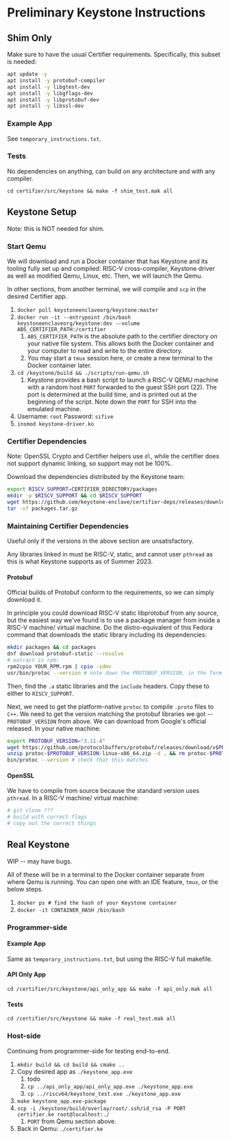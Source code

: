 # Preliminary Keystone Instructions

## Shim Only

Make sure to have the usual Certifier requirements. Specifically, this subset is needed:

```bash
apt update -y
apt install -y protobuf-compiler
apt install -y libgtest-dev
apt install -y libgflags-dev
apt install -y libprotobuf-dev
apt install -y libssl-dev
```

### Example App

See `temporary_instructions.txt`.

### Tests

No dependencies on anything, can build on any architecture and with any compiler.

`cd certifier/src/keystone && make -f shim_test.mak all`

## Keystone Setup

Note: this is NOT needed for shim.

### Start Qemu

We will download and run a Docker container that has Keystone and its tooling fully set up and compiled: RISC-V cross-compiler, Keystone driver as well as modified Qemu, Linux, etc. Then, we will launch the Qemu.

In other sections, from another terminal, we will compile and `scp` in the desired Certifier app.

1. `docker pull keystoneenclaveorg/keystone:master`
2. `docker run -it --entrypoint /bin/bash keystoneenclaveorg/keystone:dev --volume ABS_CERTIFIER_PATH:/certifier`
   1. `ABS_CERTIFIER_PATH` is the absolute path to the certifier directory on your native file system. This allows both the Docker container and your computer to read and write to the entire directory.
   2. You may start a `tmux` session here, or create a new terminal to the Docker container later.
3. `cd /keystone/build && ./scripts/run-qemu.sh`
   1. Keystone provides a bash script to launch a RISC-V QEMU machine with a random host `PORT` forwarded to the guest SSH port (22). The port is determined at the build time, and is printed out at the beginning of the script. Note down the `PORT` for SSH into the emulated machine.
4. Username: `root` Password: `sifive`
5. `insmod keystone-driver.ko`

### Certifier Dependencies

Note: OpenSSL Crypto and Certifier helpers use `dl`, while the certifier does not support dynamic linking, so support may not be 100%.

Download the dependencies distributed by the Keystone team:

```bash
export RISCV_SUPPORT=CERTIFIER_DIRECTORY/packages
mkdir -p $RISCV_SUPPORT && cd $RISCV_SUPPORT
wget https://github.com/keystone-enclave/certifier-deps/releases/download/v0.1/packages.tar.gz
tar -xf packages.tar.gz
```

### Maintaining Certifier Dependencies

Useful only if the versions in the above section are unsatisfactory.

Any libraries linked in must be RISC-V, static, and cannot user `pthread` as this is what Keystone supports as of Summer 2023.

#### Protobuf

Official builds of Protobuf conform to the requirements, so we can simply download it.

In principle you could download RISC-V static libprotobuf from any source, but the easiest way we've found is to use a package manager from inside a RISC-V machine/ virtual machine. Do the distro-equivalent of this Fedora command that downloads the static library including its dependencies:

```bash
mkdir packages && cd packages
dnf download protobuf-static --resolve
# extract is rpm:
rpm2cpio YOUR_RPM.rpm | cpio -idmv
usr/bin/protoc --version # note down the PROTOBUF_VERSION, in the form of 3.11.4
```

Then, find the `.a` static libraries and the `include` headers. Copy these to either to `RISCV_SUPPORT`.

Next, we need to get the platform-native `protoc` to compile `.proto` files to `C++`. We need to get the version matching the protobuf libraries we got -- `PROTOBUF_VERSION` from above. We can download from Google's official released. In your native machine:

```bash
export PROTOBUF_VERSION="3.11.4"
wget https://github.com/protocolbuffers/protobuf/releases/download/v$PROTOBUF_VERSION/protoc-$PROTOBUF_VERSION-linux-x86_64.zip
unzip protoc-$PROTOBUF_VERSION-linux-x86_64.zip -d . && rm protoc-$PROTOBUF_VERSION-linux-x86_64.zip
bin/protoc --version # check that this matches
```

#### OpenSSL

We have to compile from source because the standard version uses `pthread`. In a RISC-V machine/ virtual machine:

```bash
# git clone ???
# build with correct flags
# copy out the correct things
```

## Real Keystone

WIP -- may have bugs.

All of these will be in a terminal to the Docker container separate from where Qemu is running. You can open one with an IDE feature, `tmux`, or the below steps.

1. `docker ps # find the hash of your Keystone container`
2. `docker -it CONTAINER_HASH /bin/bash`

### Programmer-side

#### Example App

Same as `temporary_instructions.txt`, but using the RISC-V full makefile.

#### API Only App

`cd /certifier/src/keystone/api_only_app && make -f api_only.mak all`

#### Tests

`cd /certifier/src/keystone && make -f real_test.mak all`

### Host-side

Continuing from programmer-side for testing end-to-end.

1. `mkdir build && cd build && cmake ..`
2. Copy desired app as `./keystone_app.exe`
   1. todo
   2. `cp ../api_only_app/api_only_app.exe ./keystone_app.exe`
   3. `cp ../riscv64/keystone_test.exe ./keystone_app.exe`
3. `make keystone_app.exe-package`
4. `scp -i /keystone/build/overlay/root/.ssh/id_rsa -P PORT certifier.ke root@localhost:./`
   1. `PORT` from Qemu section above.
5. Back in Qemu: `./certifier.ke`
